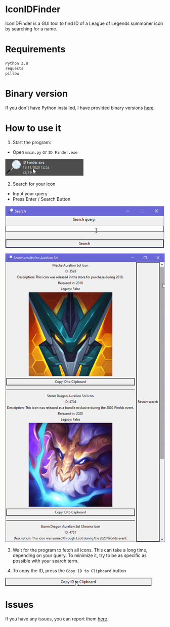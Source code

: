 # IconIDFinder
IconIDFinder is a GUI tool to find ID of a League of Legends summoner icon by searching for a name.
# Requirements
```
Python 3.8
requests
pillow
```
# Binary version
If you don't have Python installed, I have provided binary versions [here](https://github.com/Kuuhhl/IconIDFinder/releases).
# How to use it
1. Start the program:
* Open `main.py` or `ID Finder.exe`


![open](readme/open.gif)

2. Search for your icon
* Input your query
* Press Enter / Search Button

![search](readme/searching.gif)



![list](readme/list.gif)


3. Wait for the program to fetch all icons. This can take a long time, depending on your query. To minimize it, try to be as specific as possible with your search term.


4. To copy the ID, press the `Copy ID to Clipboard` button


![click](readme/click.gif)
# Issues
If you have any issues, you can report them [here](https://github.com/Kuuhhl/IconIDFinder/issues).
